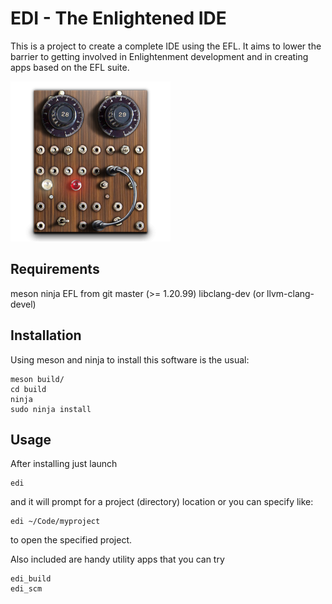 EDI - The Enlightened IDE
===

This is a project to create a complete IDE using the EFL.
It aims to lower the barrier to getting involved in Enlightenment development
and in creating apps based on the EFL suite.

![EDI Logo](data/desktop/edi.png?raw=true)

## Requirements

meson
ninja
EFL from git master (>= 1.20.99)
libclang-dev (or llvm-clang-devel)

## Installation

Using meson and ninja to install this software is the usual:

    meson build/
    cd build
    ninja
    sudo ninja install

## Usage

After installing just launch

    edi

and it will prompt for a project (directory) location or you can specify like:

    edi ~/Code/myproject

to open the specified project.

Also included are handy utility apps that you can try

    edi_build
    edi_scm

